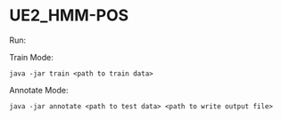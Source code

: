 # UE2_HMM-POS

Run:

Train Mode:

``java -jar train <path to train data>``

Annotate Mode:

``java -jar annotate <path to test data> <path to write output file>``

